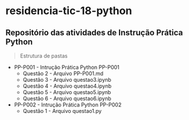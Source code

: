 # residencia-tic-18-python
## Repositório das atividades de Instrução Prática Python

> Estrutura de pastas
* PP-P001 - Intrução Prática Python PP-P001
    * Questão 2 - Arquivo PP-P001.md
    * Questão 3 - Arquivo questao3.ipynb
    * Questão 4 - Arquivo questao4.ipynb
    * Questão 5 - Arquivo questao5.ipynb
    * Questão 6 - Arquivo questao6.ipynb
* PP-P002 - Intrução Prática Python PP-P002
    * Questão 1 - Arquivo questao1.py